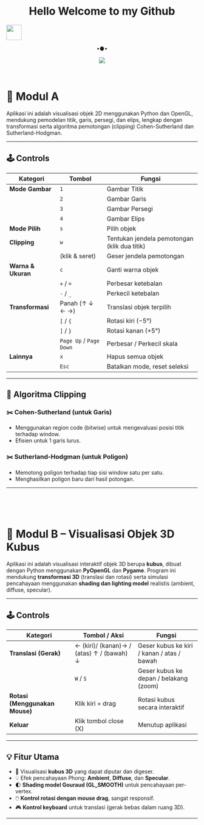 ### <h1 align="center"> Hello Welcome to my Github</h1><img src="https://media.giphy.com/media/hvRJCLFzcasrR4ia7z/giphy.gif" width="40">
<p align="center">
•●•
<p align="center">
  <a href="https://github.com/NFRamz"><img src="https://readme-typing-svg.herokuapp.com?lines=Naufal+Ramzi+;NIM+202310370311026;Grafika+Komputer+4H+/Informatika;&center=true&width=500&height=50"></a>
</p>
<br>

# 🎨 Modul A

Aplikasi ini adalah visualisasi objek 2D menggunakan Python dan OpenGL, mendukung pemodelan titik, garis, persegi, dan elips, lengkap dengan transformasi serta algoritma pemotongan (clipping) Cohen-Sutherland dan Sutherland-Hodgman.

---

## 🕹️ Controls

| Kategori         | Tombol | Fungsi                                                                 |
|------------------|------|------------------------------------------------------------------------|
| **Mode Gambar**  | `1`  | Gambar Titik                                                           |
|                  | `2`  | Gambar Garis                                                           |
|                  | `3`  | Gambar Persegi                                                         |
|                  | `4`  | Gambar Elips                                                           |
| **Mode Pilih**   | `s`  | Pilih objek                                                            |
| **Clipping**     | `w`  | Tentukan jendela pemotongan (klik dua titik)                           |
|                  | (klik & seret) | Geser jendela pemotongan                                               |
| **Warna & Ukuran**| `c`  | Ganti warna objek                                                      |
|                  | `+` / `=` | Perbesar ketebalan                                                     |
|                  | `-` / `_` | Perkecil ketebalan                                                     |
| **Transformasi** | Panah (↑ ↓ ← →) | Translasi objek terpilih                                               |
|                  | `[` / `{` | Rotasi kiri (−5°)                                                      |
|                  | `]` / `}` | Rotasi kanan (+5°)                                                     |
|                  | `Page Up` / `Page Down` | Perbesar / Perkecil skala                                              |
| **Lainnya**      | `x`  | Hapus semua objek                                                      |
|                  | `Esc` | Batalkan mode, reset seleksi                                           |

---

## 🧠 Algoritma Clipping

### ✂️ Cohen-Sutherland (untuk Garis)
- Menggunakan region code (bitwise) untuk mengevaluasi posisi titik terhadap window.
- Efisien untuk 1 garis lurus.

### ✂️ Sutherland-Hodgman (untuk Poligon)
- Memotong poligon terhadap tiap sisi window satu per satu.
- Menghasilkan poligon baru dari hasil potongan.

---

<br>
<br>
<br>

# 🧊 Modul B – Visualisasi Objek 3D Kubus

Aplikasi ini adalah visualisasi interaktif objek 3D berupa **kubus**, dibuat dengan Python menggunakan **PyOpenGL** dan **Pygame**. Program ini mendukung **transformasi 3D** (translasi dan rotasi) serta simulasi pencahayaan menggunakan **shading dan lighting model** realistis (ambient, diffuse, specular).

---

## 🕹️ Controls

| Kategori                       | Tombol / Aksi                             | Fungsi                                   |
|--------------------------------|-------------------------------------------|-------------------------------------------|
| **Translasi (Gerak)**          | ← (kiri)/ (kanan)→ / (atas) ↑ / (bawah) ↓ | Geser kubus ke kiri / kanan / atas / bawah |
|                                | `W` / `S`                                 | Geser kubus ke depan / belakang (zoom)   |
| **Rotasi (Menggunakan Mouse)** | Klik kiri + drag                          | Rotasi kubus secara interaktif            |
| **Keluar**                     | Klik tombol close (X)                     | Menutup aplikasi                         |

---

## 💡 Fitur Utama

- 🎲 Visualisasi **kubus 3D** yang dapat diputar dan digeser.
- 💡 Efek pencahayaan Phong: **Ambient**, **Diffuse**, dan **Specular**.
- 🌓 **Shading model Gouraud (GL_SMOOTH)** untuk pencahayaan per-vertex.
- 🖱️ **Kontrol rotasi dengan mouse drag**, sangat responsif.
- 🎮 **Kontrol keyboard** untuk translasi (gerak bebas dalam ruang 3D).

---
